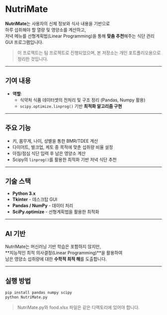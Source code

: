 # NutriMate

**NutriMate**는 사용자의 신체 정보와 식사 내용을 기반으로  
하루 섭취해야 할 열량 및 영양소를 계산하고,  
저녁 메뉴를 선형계획법(Linear Programming)을 통해 **맞춤 추천**해주는 식단 관리 GUI 프로그램입니다.

> 이 프로젝트는 팀 프로젝트로 진행되었으며, 본 저장소는 개인 포트폴리오용으로 정리한 것입니다.

---

## 기여 내용
- **역할**: 
  - 식약처 식품 데이터셋의 전처리 및 구조 정리 (Pandas, Numpy 활용)
  - `scipy.optimize.linprog()` 기반 **최적화 알고리즘 구현**

---

## 주요 기능

- 키, 몸무게, 나이, 성별을 통한 BMR/TDEE 계산
- 다이어트, 벌크업, 케토 중 목적에 맞춘 섭취량 비율 설정
- 아침/점심 식단 입력 후 남은 영양소 계산
- Scipy의 `linprog()`를 활용한 최적화 기반 저녁 식단 추천

---

## 기술 스택

- **Python 3.x**
- **Tkinter** - 데스크탑 GUI
- **Pandas / NumPy** - 데이터 처리
- **SciPy.optimize** - 선형계획법을 활용한 최적화

---

## AI 기반

NutriMate는 머신러닝 기반 학습은 포함하지 않지만,  
**지능적인 최적 의사결정(Linear Programming)**을 활용하여  
남은 영양소 섭취량에 대한 **수학적 최적 해**를 도출합니다.

---

## 실행 방법
```bash
pip install pandas numpy scipy
python NutriMate.py
```
> NutriMate.py와 food.xlsx 파일은 같은 디렉토리에 있어야 합니다.

